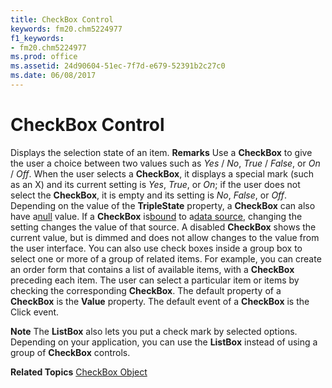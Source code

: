 ```yaml
---
title: CheckBox Control
keywords: fm20.chm5224977
f1_keywords:
- fm20.chm5224977
ms.prod: office
ms.assetid: 24d90604-51ec-7f7d-e679-52391b2c27c0
ms.date: 06/08/2017
---
```



# CheckBox Control



Displays the selection state of an item.
 **Remarks**
Use a  **CheckBox** to give the user a choice between two values such as _Yes_ / _No_, _True_ / _False_, or _On_ / _Off_. When the user selects a **CheckBox**, it displays a special mark (such as an X) and its current setting is _Yes_, _True_, or _On_; if the user does not select the **CheckBox**, it is empty and its setting is _No_, _False_, or _Off_. Depending on the value of the **TripleState** property, a **CheckBox** can also have a[null](../../Glossary/vbe-glossary.md) value.
If a  **CheckBox** is[bound](../../../language/Glossary/glossary-vba.md) to a[data source](../../../language/Glossary/glossary-vba.md), changing the setting changes the value of that source. A disabled  **CheckBox** shows the current value, but is dimmed and does not allow changes to the value from the user interface.
You can also use check boxes inside a group box to select one or more of a group of related items. For example, you can create an order form that contains a list of available items, with a  **CheckBox** preceding each item. The user can select a particular item or items by checking the corresponding **CheckBox**.
The default property of a  **CheckBox** is the **Value** property.
The default event of a  **CheckBox** is the Click event.

 **Note**  The  **ListBox** also lets you put a check mark by selected options. Depending on your application, you can use the **ListBox** instead of using a group of **CheckBox** controls.

 **Related Topics**
[CheckBox Object](../../../api/Outlook.checkbox.object.md)

